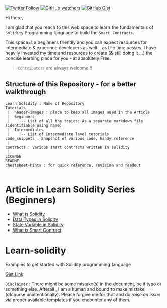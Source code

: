 [<img alt="Twitter Follow" src="https://img.shields.io/twitter/follow/PranavRaj90?style=social">](https://twitter.com/intent/follow?screen_name=PranavRaj90)
[<img alt="GitHub watchers" src="https://img.shields.io/github/watchers/raj-pranav/learn-solidity?label=Learn%20Solidity&style=social">](https://github.com/raj-pranav/learn-solidity/)
[<img alt="GitHub Gist" src="https://img.shields.io/badge/Github-Gist-Black?style=social&logo=GitHub">](https://gist.github.com/raj-pranav/a4642949b9f6df7f08d931f4f77a727b)

Hi there,

I am glad that you reach to this web space to learn the fundamentals of `Solidity` Programming language to build the `Smart Contracts`.

This space is a beginners friendly and you can expect resources for intermediate & experince developers as well .. as the time passes. I have heavily invested my time and resources to create (& still doing it ...) the concise learning place for you - at absolutely Free.

> `Contributors` are always welcome !!

## Structure of this Repository - for a better walkthrough

```
Learn Solidity : Name of Repository
Tutorials
 |  header-images : place to keep all images used in the Article
 |  Beginners
 |    |-- List of all the topics: As a separate markdown file (identifiable using name)
 |  Intermediates
 |    |-- List of Intermediate level tutorials
code_snippets : Snapshot of various code, handy reference
 |
contracts : Various smart contracts written in solidity
 |
LICENSE
README
cheatsheet-hints : for quick reference, revision and readout


```

# Article in Learn Solidity Series (Beginners)
- [What is Solidity](https://github.com/raj-pranav/learn-solidity/blob/main/Tutorials/Beginners/1-What_is_Solidity.md)
- [Data Types in Solidity](https://github.com/raj-pranav/learn-solidity/blob/main/Tutorials/Beginners/2-Data_types_solidity.md)
- [State Variable in Solidity](https://github.com/raj-pranav/learn-solidity/blob/main/Tutorials/Beginners/3-State_variable_solidity.md)
- [What is Smart Contract](https://github.com/raj-pranav/learn-solidity/blob/main/Tutorials/Beginners/4-what-is-a-Smart_contract.md)




# Learn-solidity
Examples to get started with Solidity programming language 

[Gist Link](https://gist.github.com/raj-pranav/a4642949b9f6df7f08d931f4f77a727b)



`Disclaimer` : There might be some mistake(s) in the document, be it typo or something else. Afterall , I am a human and bound to make mistake (ofcourse unintentionally). Please forgive me for that and do *raise an issue* via proper available templates if you encounter any of them.
